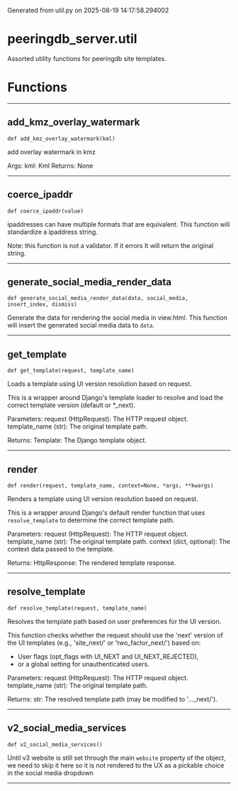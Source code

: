 Generated from util.py on 2025-08-19 14:17:58.294002

# peeringdb_server.util

Assorted utility functions for peeringdb site templates.

# Functions
---

## add_kmz_overlay_watermark
`def add_kmz_overlay_watermark(kml)`

add overlay watermark in kmz

Args:
    kml: Kml
Returns:
   None

---
## coerce_ipaddr
`def coerce_ipaddr(value)`

ipaddresses can have multiple formats that are equivalent.
This function will standardize a ipaddress string.

Note: this function is not a validator. If it errors
It will return the original string.

---
## generate_social_media_render_data
`def generate_social_media_render_data(data, social_media, insert_index, dismiss)`

Generate the data for rendering the social media in view.html.
This function will insert the generated social media data to `data`.

---
## get_template
`def get_template(request, template_name)`

Loads a template using UI version resolution based on request.

This is a wrapper around Django's template loader to resolve
and load the correct template version (default or *_next).

Parameters:
    request (HttpRequest): The HTTP request object.
    template_name (str): The original template path.

Returns:
    Template: The Django template object.

---
## render
`def render(request, template_name, context=None, *args, **kwargs)`

Renders a template using UI version resolution based on request.

This is a wrapper around Django's default render function that uses
`resolve_template` to determine the correct template path.

Parameters:
    request (HttpRequest): The HTTP request object.
    template_name (str): The original template path.
    context (dict, optional): The context data passed to the template.

Returns:
    HttpResponse: The rendered template response.

---
## resolve_template
`def resolve_template(request, template_name)`

Resolves the template path based on user preferences for the UI version.

This function checks whether the request should use the 'next' version
of the UI templates (e.g., 'site_next/' or 'two_factor_next/') based on:
  - User flags (opt_flags with UI_NEXT and UI_NEXT_REJECTED),
  - or a global setting for unauthenticated users.

Parameters:
    request (HttpRequest): The HTTP request object.
    template_name (str): The original template path.

Returns:
    str: The resolved template path (may be modified to '..._next/').

---
## v2_social_media_services
`def v2_social_media_services()`

Until v3 website is still set through the main `website` property
of the object, we need to skip it here so it is not rendered to
the UX as a pickable choice in the social media dropdown

---
